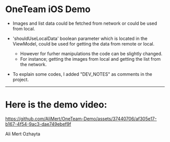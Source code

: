 # OneTeam iOS Demo

* Images and list data could be fetched from network or could be used from local.

* 'shouldUseLocalData' boolean parameter which is located in the ViewModel, could be used for getting the data from remote or local.

    - However for furher manipulations the code can be slightly changed.
    - For instance; getting the images from local and getting the list from the network.
   
* To explain some codes, I added "DEV_NOTES" as comments in the project.

-----

# Here is the demo video:

https://github.com/AliMert/OneTeam-Demo/assets/37440706/af305e17-b167-4f54-9ac3-dae749ebef9f


Ali Mert Ozhayta
